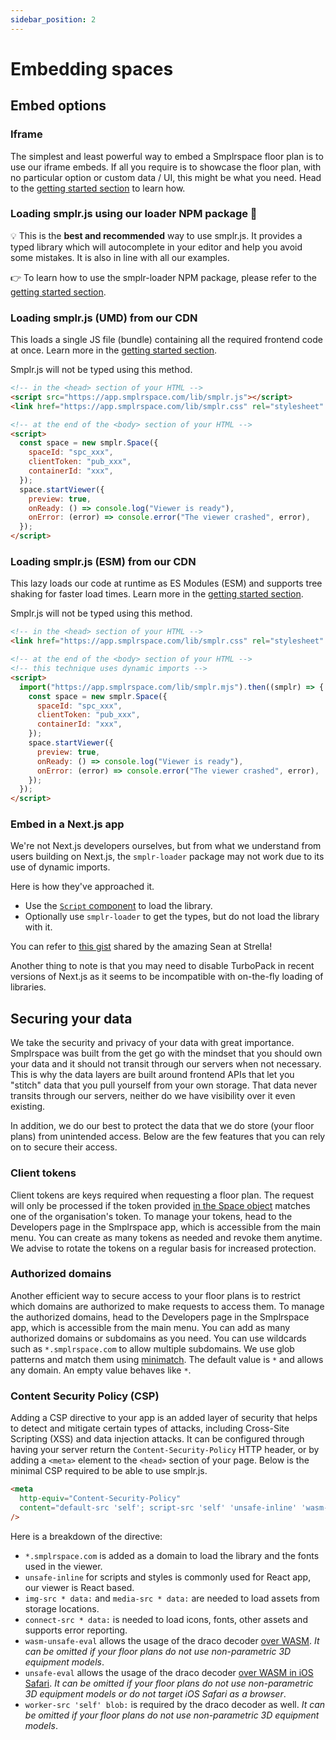 ```yaml
---
sidebar_position: 2
---
```


# Embedding spaces

## Embed options

### Iframe

The simplest and least powerful way to embed a Smplrspace floor plan is to use our iframe embeds. If all you require is to showcase the floor plan, with no particular option or custom data / UI, this might be what you need. Head to the [getting started section](/#iframe-embeds) to learn how.

### Loading smplr.js using our loader NPM package 🥇

💡 This is the **best and recommended** way to use smplr.js. It provides a typed library which will autocomplete in your editor and help you avoid some mistakes. It is also in line with all our examples.

👉 To learn how to use the smplr-loader NPM package, please refer to the [getting started section](/#use-our-npm-package).

### Loading smplr.js (UMD) from our CDN

This loads a single JS file (bundle) containing all the required frontend code at once. Learn more in the [getting started section](/#umd-vs-esm-bundles--tree-shaking).

Smplr.js will not be typed using this method.

```html
<!-- in the <head> section of your HTML -->
<script src="https://app.smplrspace.com/lib/smplr.js"></script>
<link href="https://app.smplrspace.com/lib/smplr.css" rel="stylesheet" />

<!-- at the end of the <body> section of your HTML -->
<script>
  const space = new smplr.Space({
    spaceId: "spc_xxx",
    clientToken: "pub_xxx",
    containerId: "xxx",
  });
  space.startViewer({
    preview: true,
    onReady: () => console.log("Viewer is ready"),
    onError: (error) => console.error("The viewer crashed", error),
  });
</script>
```

### Loading smplr.js (ESM) from our CDN

This lazy loads our code at runtime as ES Modules (ESM) and supports tree shaking for faster load times. Learn more in the [getting started section](/#umd-vs-esm-bundles--tree-shaking).

Smplr.js will not be typed using this method.

```html
<!-- in the <head> section of your HTML -->
<link href="https://app.smplrspace.com/lib/smplr.css" rel="stylesheet" />

<!-- at the end of the <body> section of your HTML -->
<!-- this technique uses dynamic imports -->
<script>
  import("https://app.smplrspace.com/lib/smplr.mjs").then((smplr) => {
    const space = new smplr.Space({
      spaceId: "spc_xxx",
      clientToken: "pub_xxx",
      containerId: "xxx",
    });
    space.startViewer({
      preview: true,
      onReady: () => console.log("Viewer is ready"),
      onError: (error) => console.error("The viewer crashed", error),
    });
  });
</script>
```

### Embed in a Next.js app

We're not Next.js developers ourselves, but from what we understand from users building on Next.js, the `smplr-loader` package may not work due to its use of dynamic imports.

Here is how they've approached it.

- Use the [`Script` component](https://nextjs.org/docs/pages/api-reference/components/script) to load the library.
- Optionally use `smplr-loader` to get the types, but do not load the library with it.

You can refer to [this gist](https://gist.github.com/sean-ocallahan/48bed44902c0bc7eda6de42af14d9d25) shared by the amazing Sean at Strella!

Another thing to note is that you may need to disable TurboPack in recent versions of Next.js as it seems to be incompatible with on-the-fly loading of libraries.

## Securing your data

We take the security and privacy of your data with great importance. Smplrspace was built from the get go with the mindset that you should own your data and it should not transit through our servers when not necessary. This is why the data layers are built around frontend APIs that let you "stitch" data that you pull yourself from your own storage. That data never transits through our servers, neither do we have visibility over it even existing.

In addition, we do our best to protect the data that we do store (your floor plans) from unintended access. Below are the few features that you can rely on to secure their access.

### Client tokens

Client tokens are keys required when requesting a floor plan. The request will only be processed if the token provided [in the Space object](/api-reference/space/overview#constructor) matches one of the organisation's token. To manage your tokens, head to the Developers page in the Smplrspace app, which is accessible from the main menu. You can create as many tokens as needed and revoke them anytime. We advise to rotate the tokens on a regular basis for increased protection.

### Authorized domains

Another efficient way to secure access to your floor plans is to restrict which domains are authorized to make requests to access them. To manage the authorized domains, head to the Developers page in the Smplrspace app, which is accessible from the main menu. You can add as many authorized domains or subdomains as you need. You can use wildcards such as `*.smplrspace.com` to allow multiple subdomains. We use glob patterns and match them using [minimatch](https://github.com/isaacs/minimatch). The default value is `*` and allows any domain. An empty value behaves like `*`.

### Content Security Policy (CSP)

Adding a CSP directive to your app is an added layer of security that helps to detect and mitigate certain types of attacks, including Cross-Site Scripting (XSS) and data injection attacks. It can be configured through having your server return the `Content-Security-Policy` HTTP header, or by adding a `<meta>` element to the `<head>` section of your page. Below is the minimal CSP required to be able to use smplr.js.

```html
<meta
  http-equiv="Content-Security-Policy"
  content="default-src 'self'; script-src 'self' 'unsafe-inline' 'wasm-unsafe-eval' 'unsafe-eval' *.smplrspace.com; style-src 'self' 'unsafe-inline'; font-src 'self' *.smplrspace.com; img-src * data: blob:; media-src * data:; connect-src * data:; worker-src 'self' blob:;"
/>
```

Here is a breakdown of the directive:

- `*.smplrspace.com` is added as a domain to load the library and the fonts used in the viewer.
- `unsafe-inline` for scripts and styles is commonly used for React app, our viewer is React based.
- `img-src * data:` and `media-src * data:` are needed to load assets from storage locations.
- `connect-src * data:` is needed to load icons, fonts, other assets and supports error reporting.
- `wasm-unsafe-eval` allows the usage of the draco decoder [over WASM](https://github.com/WebAssembly/content-security-policy/issues/7). _It can be omitted if your floor plans do not use non-parametric 3D equipment models_.
- `unsafe-eval` allows the usage of the draco decoder [over WASM in iOS Safari](https://bugs.webkit.org/show_bug.cgi?id=235408). _It can be omitted if your floor plans do not use non-parametric 3D equipment models or do not target iOS Safari as a browser_.
- `worker-src 'self' blob:` is required by the draco decoder as well. _It can be omitted if your floor plans do not use non-parametric 3D equipment models_.
